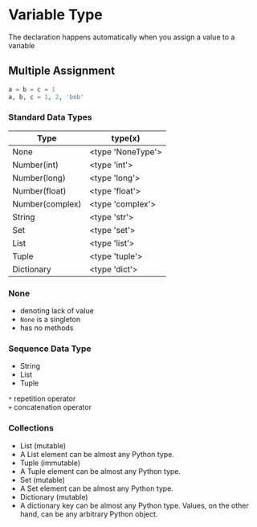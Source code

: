 # Variable Type
The declaration happens automatically when you assign a value to a variable
## Multiple Assignment
```python
a = b = c = 1
a, b, c = 1, 2, 'bob'
```
### Standard Data Types
|Type|type(x)|
|---|---|
|None|<type 'NoneType'>|
|Number(int)|<type 'int'>|
|Number(long)|<type 'long'>|
|Number(float)|<type 'float'>|
|Number(complex)|<type 'complex'>|
|String|<type 'str'>|
|Set|<type 'set'>|
|List|<type 'list'>|
|Tuple|<type 'tuple'>|
|Dictionary|<type 'dict'>|
### None
- denoting lack of value
- `None` is a singleton
- has no methods
### Sequence Data Type
- String
- List
- Tuple

`*` repetition operator  
`+` concatenation operator  
### Collections
- List (mutable)
 - A List element can be almost any Python type.
- Tuple (immutable)
 - A Tuple element can be almost any Python type.
- Set (mutable)
 - A Set element can be almost any Python type.
- Dictionary (mutable)
 - A dictionary key can be almost any Python type. Values, on the other hand, can be any arbitrary Python object.


